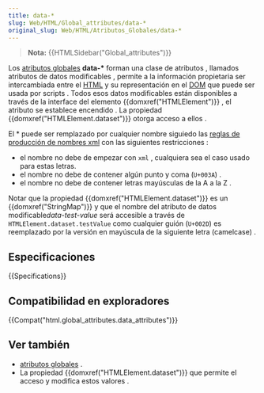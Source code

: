 ```yaml
---
title: data-*
slug: Web/HTML/Global_attributes/data-*
original_slug: Web/HTML/Atributos_Globales/data-*
---
```


> **Nota:** {{HTMLSidebar("Global_attributes")}}

Los [atributos globales](/es/docs/Web/HTML/Atributos_Globales) **data-\*** forman una clase de atributos , llamados atributos de datos modificables , permite a la información propietaria ser intercambiada entre el [HTML](/es/docs/Web/HTML) y su representación en el [DOM](/es/docs/Referencia_DOM_de_Gecko) que puede ser usada por scripts . Todos esos datos modificables están disponibles a través de la interface del elemento {{domxref("HTMLElement")}} , el atributo se establece encendido . La propiedad {{domxref("HTMLElement.dataset")}} otorga acceso a ellos .

El \* puede ser remplazado por cualquier nombre siguiedo las [reglas de producción de nombres xml](http://www.w3.org/TR/REC-xml/#NT-Name) con las siguientes restricciones :

- el nombre no debe de empezar con `xml` , cualquiera sea el caso usado para estas letras.
- el nombre no debe de contener algún punto y coma (`U+003A`) .
- el nombre no debe de contener letras mayúsculas de la A a la Z .

Notar que la propiedad {{domxref("HTMLElement.dataset")}} es un {{domxref("StringMap")}} y que el nombre del atributo de datos modificable*data-test-value* será accesible a través de `HTMLElement.dataset.testValue` como cualquier guión (`U+002D`) es reemplazado por la versión en mayúscula de la siguiente letra (camelcase) .

## Especificaciones

{{Specifications}}

## Compatibilidad en exploradores

{{Compat("html.global_attributes.data_attributes")}}

## Ver también

- [atributos globales](/es/docs/Web/HTML/Atributos_Globales) .
- La propiedad {{domxref("HTMLElement.dataset")}} que permite el acceso y modifica estos valores .
